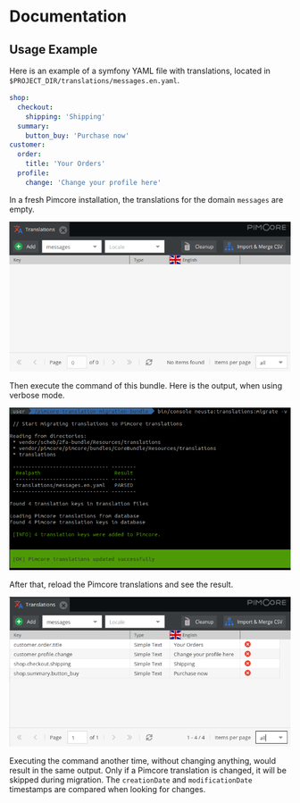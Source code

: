 # Documentation

## Usage Example

Here is an example of a symfony YAML file with translations, located in `$PROJECT_DIR/translations/messages.en.yaml`.

```yaml
shop:
  checkout:
    shipping: 'Shipping'
  summary:
    button_buy: 'Purchase now'
customer:
  order:
    title: 'Your Orders'
  profile:
    change: 'Change your profile here'
```

In a fresh Pimcore installation, the translations for the domain `messages` are empty.

![](01-empty-translations.png)

Then execute the command of this bundle. Here is the output, when using verbose mode.

![](02-command-execution.png)

After that, reload the Pimcore translations and see the result.

![](03-migrated-translations.png)

Executing the command another time, without changing anything, would result in the same output. Only if a Pimcore translation is changed, it will be skipped during migration. The `creationDate` and `modificationDate` timestamps are compared when looking for changes.
